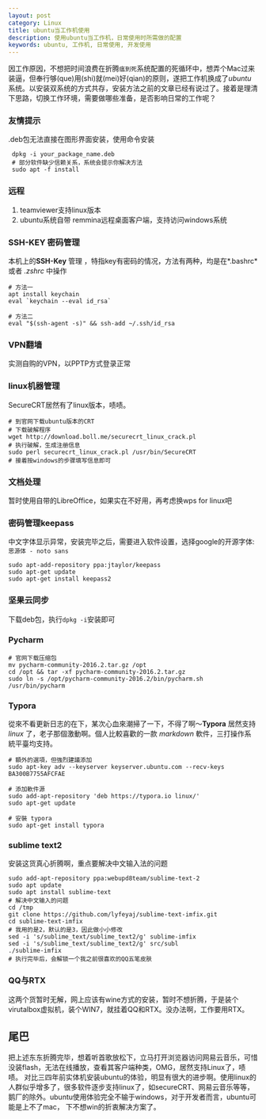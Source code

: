 ```yaml
---
layout: post
category: Linux
title: ubuntu当工作机使用
description: 使用ubuntu当工作机，日常使用时所需做的配置
keywords: ubuntu, 工作机, 日常使用, 开发使用
---
```


因工作原因，不想把时间浪费在折腾`瘟到死`系统配置的死循环中，想弄个Mac过来装逼，但奉行够(que)用(shi)就(mei)好(qian)的原则，遂把工作机换成了*ubuntu*系统。以安装双系统的方式共存，安装方法之前的文章已经有说过了。接着是理清下思路，切换工作环境，需要做哪些准备，是否影响日常的工作呢？
<!-- more -->

### 友情提示
 .deb包无法直接在图形界面安装，使用命令安装

```shell
 dpkg -i your_package_name.deb
 # 部分软件缺少信赖关系，系统会提示你解决方法
 sudo apt -f install
```

### 远程
1. teamviewer支持linux版本
2. ubuntu系统自带 remmina远程桌面客户端，支持访问windows系统

### SSH-KEY 密码管理

本机上的**SSH-Key** 管理 ，特指key有密码的情况，方法有两种，均是在*.bashrc* 或者 *.zshrc* 中操作

```shell
# 方法一
apt install keychain
eval `keychain --eval id_rsa`

# 方法二
eval "$(ssh-agent -s)" && ssh-add ~/.ssh/id_rsa
```

### VPN翻墙
实测自购的VPN，以PPTP方式登录正常

### linux机器管理
SecureCRT居然有了linux版本，啧啧。

```shell
# 到官网下载ubuntu版本的CRT
# 下载破解程序
wget http://download.boll.me/securecrt_linux_crack.pl  
# 执行破解，生成注册信息
sudo perl securecrt_linux_crack.pl /usr/bin/SecureCRT  
# 接着按windows的步骤填写信息即可
```

### 文档处理
暂时使用自带的LibreOffice，如果实在不好用，再考虑换wps for linux吧

### 密码管理keepass
中文字体显示异常，安装完毕之后，需要进入软件设置，选择google的开源字体: `思源体 - noto sans`

```shell
sudo apt-add-repository ppa:jtaylor/keepass
sudo apt-get update
sudo apt-get install keepass2
```

### 坚果云同步
下载deb包，执行`dpkg -i`安装即可

###  Pycharm

```shell
# 官网下载压缩包
mv pycharm-community-2016.2.tar.gz /opt
cd /opt && tar -xf pycharm-community-2016.2.tar.gz
sudo ln -s /opt/pycharm-community-2016.2/bin/pycharm.sh /usr/bin/pycharm
```

### Typora

從來不看更新日志的在下，某次心血來潮掃了一下，不得了啊～**Typora** 居然支持 *linux* 了，老子那個激動啊。個人比較喜歡的一款 *markdown* 軟件，三打操作系統平臺均支持。

```shell
# 額外的選項，但強烈建議添加
sudo apt-key adv --keyserver keyserver.ubuntu.com --recv-keys BA300B7755AFCFAE

# 添加軟件源
sudo add-apt-repository 'deb https://typora.io linux/'
sudo apt-get update

# 安裝 typora
sudo apt-get install typora
```



### sublime text2

安装这货真心折腾啊，重点要解决中文输入法的问题

```shell
sudo add-apt-repository ppa:webupd8team/sublime-text-2
sudo apt update
sudo apt install sublime-text
# 解决中文输入的问题
cd /tmp 
git clone https://github.com/lyfeyaj/sublime-text-imfix.git
cd sublime-text-imfix 
# 我用的是2，默认的是3，因此做小小修改
sed -i 's/sublime_text/sublime_text2/g' sublime-imfix
sed -i 's/sublime_text/sublime_text2/g' src/subl
./sublime-imfix
# 执行完毕后，会解锁一个我之前很喜欢的QQ五笔皮肤
```

### QQ与RTX
这两个货暂时无解，网上应该有wine方式的安装，暂时不想折腾，于是装个virutalbox虚拟机，装个WIN7，就挂着QQ和RTX。没办法啊，工作要用RTX。

## 尾巴

把上述东东折腾完毕，想着听首歌放松下，立马打开浏览器访问网易云音乐，可惜没装flash，无法在线播放，查看其客户端种类，OMG，居然支持Linux了，啧啧。
对比三四年前实体机安装ubuntu的体验，明显有很大的进步啊。使用linux的人群似乎增多了，很多软件逐步支持linux了，如secureCRT、网易云音乐等等，鹅厂的除外。ubuntu使用体验完全不输于windows，对于开发者而言，ubuntu可能是上不了mac， 下不想win的折衷解决方案了。

